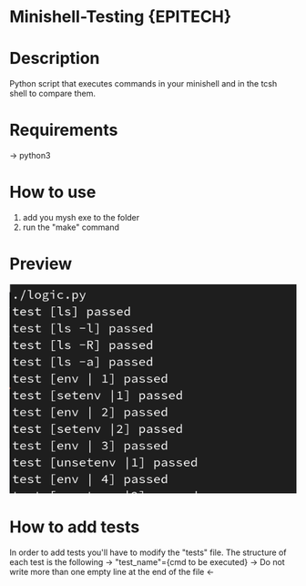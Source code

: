 # Minishell-Testing {EPITECH}

# Description
Python script that executes commands in your minishell and in the tcsh shell to compare them.

# Requirements
-> python3

# How to use
1. add you mysh exe to the folder
2. run the "make" command

# Preview
![Example of the program once executed](ReadMeImgs/test.png)

# How to add tests
In order to add tests you'll have to modify the "tests" file.
The structure of each test is the following -> "test_name"={cmd to be executed}
-> Do not write more than one empty line at the end of the file <-
